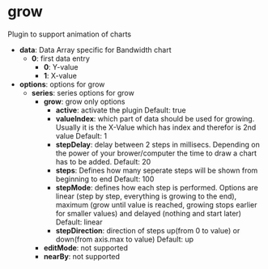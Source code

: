 # grow
Plugin to support animation of charts
* <strong>data</strong>: Data Array specific for Bandwidth chart		
	* <strong>0</strong>: first data entry			
		* <strong>0</strong>: Y-value
		* <strong>1</strong>: X-value
* <strong>options</strong>:  options for grow
	* <strong>series</strong>: series options for grow
		* <strong>grow</strong>: grow only options
			* <strong>active</strong>: activate the plugin
				Default: true
			* <strong>valueIndex</strong>: which part of data should be used for growing. Usually it is the X-Value which has index and therefor is 2nd value 
				Default: 1
			* <strong>stepDelay</strong>: delay between 2 steps in millisecs. Depending on the power of your brower/computer the time to draw a chart has to be added.
				Default: 20
			* <strong>steps</strong>: Defines how many seperate steps will be shown from beginning to end
				Default: 100
			* <strong>stepMode</strong>: defines how each step is performed. Options are linear (step by step, everything is growing to the end), maximum (grow until value is reached, growing stops earlier for smaller values) and delayed (nothing and start later)
				Default: linear
			* <strong>stepDirection</strong>: direction of steps up(from 0 to value) or down(from axis.max to value)
				Default: up
		* <strong>editMode</strong>: not supported
		* <strong>nearBy</strong>: not supported
